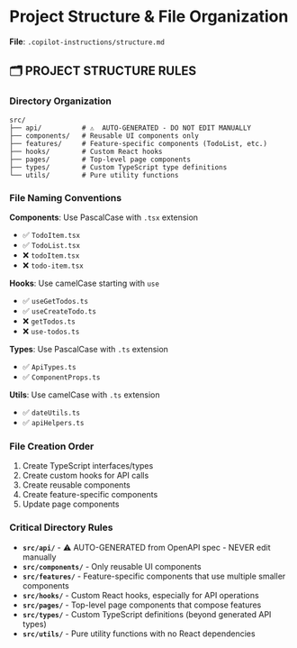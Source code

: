 # Project Structure & File Organization

**File**: `.copilot-instructions/structure.md`

## 🗂️ PROJECT STRUCTURE RULES

### Directory Organization

```
src/
├── api/          # ⚠️  AUTO-GENERATED - DO NOT EDIT MANUALLY
├── components/   # Reusable UI components only
├── features/     # Feature-specific components (TodoList, etc.)
├── hooks/        # Custom React hooks
├── pages/        # Top-level page components
├── types/        # Custom TypeScript type definitions
└── utils/        # Pure utility functions
```

### File Naming Conventions

**Components**: Use PascalCase with `.tsx` extension

- ✅ `TodoItem.tsx`
- ✅ `TodoList.tsx`
- ❌ `todoItem.tsx`
- ❌ `todo-item.tsx`

**Hooks**: Use camelCase starting with `use`

- ✅ `useGetTodos.ts`
- ✅ `useCreateTodo.ts`
- ❌ `getTodos.ts`
- ❌ `use-todos.ts`

**Types**: Use PascalCase with `.ts` extension

- ✅ `ApiTypes.ts`
- ✅ `ComponentProps.ts`

**Utils**: Use camelCase with `.ts` extension

- ✅ `dateUtils.ts`
- ✅ `apiHelpers.ts`

### File Creation Order

1. Create TypeScript interfaces/types
2. Create custom hooks for API calls
3. Create reusable components
4. Create feature-specific components
5. Update page components

### Critical Directory Rules

- **`src/api/`** - ⚠️ AUTO-GENERATED from OpenAPI spec - NEVER edit manually
- **`src/components/`** - Only reusable UI components
- **`src/features/`** - Feature-specific components that use multiple smaller components
- **`src/hooks/`** - Custom React hooks, especially for API operations
- **`src/pages/`** - Top-level page components that compose features
- **`src/types/`** - Custom TypeScript definitions (beyond generated API types)
- **`src/utils/`** - Pure utility functions with no React dependencies

